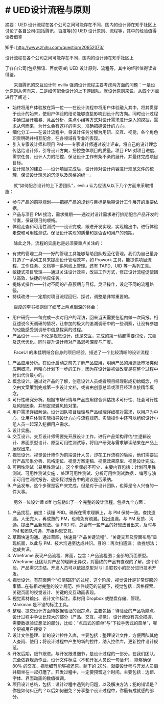 # \# UED设计流程与原则

摘要：UED 设计流程在各个公司之间可能存在不同，国内的设计师在知乎社区上讨论了各自公司\(包括腾讯、百度等\)的 UED 设计原则、流程等，其中的经验值得读者借鉴

知乎: http://www.zhihu.com/question/20952073/

设计流程在各个公司之间可能存在不同，国内的设计师在知乎社区上

了各自公司\(包括腾讯、百度等\)的 UED 设计原则、流程等，其中的经验值得读者借鉴。

　　来自腾讯的交互设计师 eviliu 强调设计流程主要考虑两方面的问题：一是设计原则从何而来，二是如何配合设计的上下游团队。就设计原则来说，从四个方面进行了阐述：

* 始终将用户体验放在第一位——在设计流程中将用户体验融入其中，将其贯穿于设计的始末，使用户体验的结论能够直接影响到设计的方向。同时设计过程中通过展开脑暴、竞品分析、焦点小组等方式对设计需求进行深入的挖掘，需求从何而来，为什么会有这样的需求，准确把握设计的方向。
* 细化分工——在设计流程中，将设计任务分解为用研、交互、视觉，各个角色职责明确并相互配合，在各领域有专业的表现。
* 引入专家设计师和项目 PM——专家设计师通过设计评审，将自己的设计理念传达给设计师，引导设计方向，把控整体项目的质量。项目 PM 对项目进度、需求任务、设计人力的把控，保证设计工作有条不紊的展开，并最终完成项目目标。
* 设计规范的建立——设计项目完成后，设计师对设计内容进行规范文件的梳理，保证设计理念的沉淀以及风格的统一。

　　就“如何配合设计的上下游团队”，eviliu 认为应该从以下几个方面来采取措施：

* 参与产品的前期规划——把握产品的规划与目标是后期设计工作展开的重要依据。
* 产品与项目 PM 接洽，需求排期——通过对设计需求进行排期配合产品开发的节奏，保证项目的顺畅。
* 体验走查和可用性测试——设计完成，跟进开发实现，实现输出中，进行体验走查和可用性测试，保证设计实现的质量和是否否和用户的预期。

　　除此之外，流程的实施也是必须要重点关注的：

* 有效的管理工具——好的管理工具能够帮助团队规范化管理。我们为自己量身打造了一系列工具来提高设计管理效率，如 Prowork 工具，能提供项目流程、工作任务、文档等一系列线上管理。还有 TAPD、UID 等一系列工具。
* 敏捷式项目管理——通过关注设计效率，改进工作方式，修正设计流程促使团队高效、快捷的响应任务。
* 提炼式操作——针对不同的产品预期与目标，灵活操作，设定不同的流程路径。
* 持续改进——定期对项目流程回归、探讨，调整是非常重要的。

　　百度的李书福则谈了细节上两点很深的体会：

* 用户研究——每完成一次对用户的深访，回来当天需要在组内做一次简报。相互述说今天调研的情况，让参加的极大的追溯调研中的一些洞察，让没有参加的也能感受到调研中信息探索的过程。
* 产品设计
  **——**
  不论是视觉设计，还是交互，完成的第一稿都需要讨论，完善及迭代优化。同时提升设计师对产品思考深度与广度。

　　FaceUI 的朱佳明结合自身的项目经验，描述了一个比较清晰的设计流程：

1. 产品应用分析。在设计启动之前先了解产品应用，明确产品的用途及市场类似应用概况，再精心计划下一步的工作，因为在设计最初做改变是在整个过程中付出代价最小的。
2. 概念设计。通过对产品的了解，创意设计人员或者项目经理形成初始概念，将交由文案策划完成第一步设计文档，或者由创意总监或项目经理直接精华概念。
3. 可行性研究分析。根据市场行情与产品应用综合评估技术可行性、社会可行性及风险因素，并制定规避风险对策。
4. 用户需求详细解读。设计团队项目经理与产品经理详细核对需求，以用户为中心，让用户体验实际指导设计方向与流程规范。实际操作中还可以组织设计小组人员一起深入挖掘用户需求。
5. 设计实施。
6. 交互设计。交互设计师需要先开展设计工作，进行产品架构评估/主逻辑设计、界面原型设计、原型可用性测试等，将用户研究与需求解读结果在产品上展现出来。
7. 视觉设计。视觉设计师作为前端设计人员，却在工作流程的后端，他们需要进行产品形象分析、风格定位、视觉方案定稿、视觉效果原型、视觉设计完成。
8. 可用性测试（易用性测试）。这个步骤必不可少，主要内容包括：计划可用性测试、可用性测试实施 、处理可用性测试、分析可用性测试数据 、编写与演示可用性测试报告、逐条探讨报告中的建议是否采纳。
9. 产品发布。这个步骤是客户来完成，但是对于设计团队，也算是令人兴奋的一件大事。

　　另外一位设计师 diff 也勾勒出了一个完整的设计流程，包括九个方面：

1. 产品找茬。前提：读懂 PRD。确保在需求理解上，与 PM 保持一致。查找遗漏。人无完人，再成熟的 PM，也难免有疏漏。找出遗漏，与 PM 反馈、沟通。提出产品新想法。读 PRD 时，总会有一些产品的好想法冒出来，及时与 PM 和团队沟通。开始构思交互。
2. 草图快速沟通。通过草图，快速将“产品关键流程”、“关键交互及界面布局”呈现纸面，以此与 PM、技术沟通至达成共识。目的：再次扫遗漏； 收拢想法；达成共识。
3. Wireframe 表现产品流程、界面，包含：产品流程图；全部的页面原型。Wireframe 让团队对产品的理解无异议，对最终的产品有直观的了解。这个阶段，产品需求冻结。开发人员可以依据原型对 UI 关联较小的部分进行技术开发。
4. 视觉设计。有前面两个“扫清障碍”的过程，这个阶段，视觉设计是非常舒服的事情...在有相对完整的设计规范、控件规范的前提下，视觉包括：风格探索、关键页面的视觉设计、关键的交互动画表现。
5. 视觉素材输出、设计文件标注。素材用 Dropbox 或酷盘存储、管理。Markman 是不错的标注工具。
6. 整理、提交设计方面待数据验证的跟踪点，主要包括：待验证的产品功能点、设计过程中争议比较大的部分（产品、交互、视觉）、设计师没有完全把握、需要数据验证想法的部分，比如：“点击式的菜单”与“下拉手势式的菜单”，哪个更被用户接受？
7. 设计文件整理、新的设计控件入库，主要包括：整理设计文件，方便团队其他人查阅、使用；将设计过程中产生的新的控件，纳入控件库，更新控件设计规范。
8. 开发后期，细节跟进。与开发跟进细节，是设计过程的一部分。在我们团队，完全依靠规范作业、设计文件标注（不和开发人员说一句话:P），能够确保 80% 的交互、视觉细节能够被还原。剩下的 20%，就要设计师与开发人员肩并肩坐在一起打磨了。开发过程中，一定要预留这个时间。主要包括：边距、字体、界面动画的数值微调。
9. 项目设计总结，包括：设计过程中遇到的问题，以及解决方法；犯的错误是？你是如何纠正的？以后如何避免？分享整个设计过程中，你最有成就感的部分。




